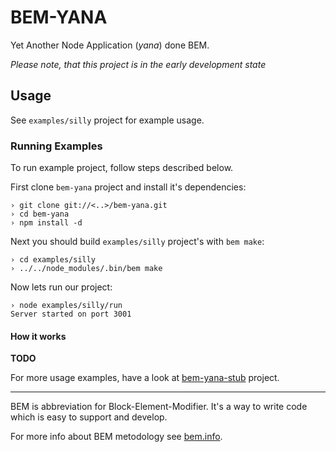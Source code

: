 BEM-YANA
========

Yet Another Node Application (*yana*) done BEM.

_Please note, that this project is in the early development state_

Usage
-----

See `examples/silly` project for example usage.

### Running Examples

To run example project, follow steps described below.

First clone `bem-yana` project and install it's dependencies:

    › git clone git://<..>/bem-yana.git
    › cd bem-yana
    › npm install -d

Next you should build `examples/silly` project's  with `bem make`:

    › cd examples/silly
    › ../../node_modules/.bin/bem make

Now lets run our project:

    › node examples/silly/run
    Server started on port 3001

#### How it works

**TODO**

For more usage examples, have a look at [bem-yana-stub](https://github.com/narqo/bem-yana-stub) project.

---

BEM is abbreviation for Block-Element-Modifier. It's a way to write code which is easy to support and develop.

For more info about BEM metodology see [bem.info](http://bem.info/).

